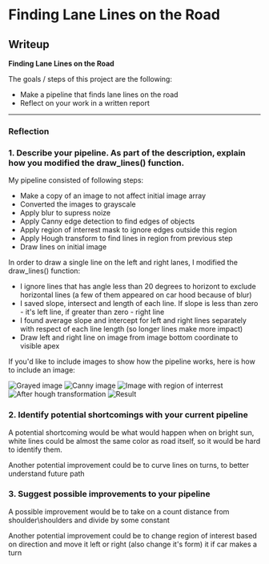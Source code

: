 # **Finding Lane Lines on the Road** 

## Writeup

**Finding Lane Lines on the Road**

The goals / steps of this project are the following:
* Make a pipeline that finds lane lines on the road
* Reflect on your work in a written report


[//]: # (Image References)

[image1]: ./examples/grayscale.jpg "Grayscale"

---

### Reflection

### 1. Describe your pipeline. As part of the description, explain how you modified the draw_lines() function.

My pipeline consisted of following steps:

* Make a copy of an image to not affect initial image array
* Converted the images to grayscale
* Apply blur to supress noize
* Apply Canny edge detection to find edges of objects
* Apply region of interrest mask to ignore edges outside this region
* Apply Hough transform to find lines in region from previous step
* Draw lines on initial image

In order to draw a single line on the left and right lanes, I modified the draw_lines() function:
* I ignore lines that has angle less than 20 degrees to horizont to exclude horizontal lines (a few of them appeared on car hood because of blur)
* I saved slope, intersect and length of each line. If slope is less than zero - it's left line, if greater than zero - right line
* I found average slope and intercept for left and right lines separately with respect of each line length (so longer lines make more impact)
* Draw left and right line on image from image bottom coordinate to visible apex

If you'd like to include images to show how the pipeline works, here is how to include an image: 

![Grayed image](https://github.com/debuggio/Udacity-SDC-FindingLaneLines/tree/master/test_images_output/gray_solidWhiteCurve.jpg)
![Canny image](https://github.com/debuggio/Udacity-SDC-FindingLaneLines/tree/master/test_images_output/edges_solidWhiteCurve.jpg)
![Image with region of interrest](https://github.com/debuggio/Udacity-SDC-FindingLaneLines/tree/master/test_images_output/masked_solidWhiteCurve.jpg)
![After hough transformation](https://github.com/debuggio/Udacity-SDC-FindingLaneLines/tree/master/test_images_output/hough_solidWhiteCurve.jpg)
![Result](https://github.com/debuggio/Udacity-SDC-FindingLaneLines/tree/master/test_images_output/solidWhiteCurve.jpg)


### 2. Identify potential shortcomings with your current pipeline

A potential shortcoming would be what would happen when on bright sun, white lines could be almost the same color as road itself, so it would be hard to identify them.

Another potential improvement could be to curve lines on turns, to better understand future path

### 3. Suggest possible improvements to your pipeline

A possible improvement would be to take on a count distance from shoulder\shoulders and divide by some constant

Another potential improvement could be to change region of interest based on direction and move it left or right (also change it's form) it if car makes a turn
